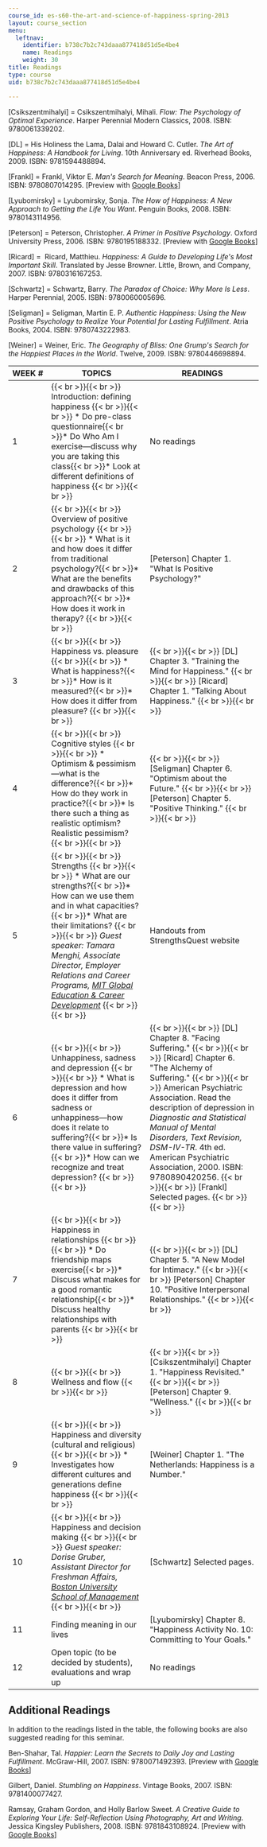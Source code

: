 ```yaml
---
course_id: es-s60-the-art-and-science-of-happiness-spring-2013
layout: course_section
menu:
  leftnav:
    identifier: b738c7b2c743daaa877418d51d5e4be4
    name: Readings
    weight: 30
title: Readings
type: course
uid: b738c7b2c743daaa877418d51d5e4be4

---
```


\[Csikszentmihalyi\] = Csikszentmihalyi, Mihali. _Flow: The Psychology of Optimal Experience_. Harper Perennial Modern Classics, 2008. ISBN: 9780061339202.

\[DL\] = His Holiness the Lama, Dalai and Howard C. Cutler. _The Art of Happiness: A Handbook for Living_. 10th Anniversary ed. Riverhead Books, 2009. ISBN: 9781594488894.

\[Frankl\] = Frankl, Viktor E. _Man's Search for Meaning_. Beacon Press, 2006. ISBN: 9780807014295. \[Preview with [Google Books](http://books.google.com/books?id=F-Q_xGjWBi8C&printsec=frontcover)\]

\[Lyubomirsky\] = Lyubomirsky, Sonja. _The How of Happiness: A New Approach to Getting the Life You Want_. Penguin Books, 2008. ISBN: 9780143114956.

\[Peterson\] = Peterson, Christopher. _A Primer in Positive Psychology_. Oxford University Press, 2006. ISBN: 9780195188332. \[Preview with [Google Books](http://books.google.com/books?id=FGpIA9RmCngC&printsec=frontcover)\]

\[Ricard\] =  Ricard, Matthieu. _Happiness: A Guide to Developing Life's Most Important Skill_. Translated by Jesse Browner. Little, Brown, and Company, 2007. ISBN: 9780316167253.

\[Schwartz\] = Schwartz, Barry. _The Paradox of Choice: Why More Is Less_. Harper Perennial, 2005. ISBN: 9780060005696.

\[Seligman\] = Seligman, Martin E. P. _Authentic Happiness: Using the New Positive Psychology to Realize Your Potential for Lasting Fulfillment_. Atria Books, 2004. ISBN: 9780743222983.

\[Weiner\] = Weiner, Eric. _The Geography of Bliss: One Grump's Search for the Happiest Places in the World_. Twelve, 2009. ISBN: 9780446698894.

| WEEK # | TOPICS | READINGS |
| --- | --- | --- |
| 1 |  {{< br >}}{{< br >}} Introduction: defining happiness {{< br >}}{{< br >}} *   Do pre-class questionnaire{{< br >}}*   Do Who Am I exercise—discuss why you are taking this class{{< br >}}*   Look at different definitions of happiness {{< br >}}{{< br >}}  | No readings |
| 2 |  {{< br >}}{{< br >}} Overview of positive psychology {{< br >}}{{< br >}} *   What is it and how does it differ from traditional psychology?{{< br >}}*   What are the benefits and drawbacks of this approach?{{< br >}}*   How does it work in therapy? {{< br >}}{{< br >}}  | \[Peterson\] Chapter 1. "What Is Positive Psychology?" |
| 3 |  {{< br >}}{{< br >}} Happiness vs. pleasure {{< br >}}{{< br >}} *   What is happiness?{{< br >}}*   How is it measured?{{< br >}}*   How does it differ from pleasure? {{< br >}}{{< br >}}  |  {{< br >}}{{< br >}} \[DL\] Chapter 3. "Training the Mind for Happiness." {{< br >}}{{< br >}} \[Ricard\] Chapter 1. "Talking About Happiness." {{< br >}}{{< br >}}  |
| 4 |  {{< br >}}{{< br >}} Cognitive styles {{< br >}}{{< br >}} *   Optimism & pessimism—what is the difference?{{< br >}}*   How do they work in practice?{{< br >}}*   Is there such a thing as realistic optimism? Realistic pessimism? {{< br >}}{{< br >}}  |  {{< br >}}{{< br >}} \[Seligman\] Chapter 6. "Optimism about the Future." {{< br >}}{{< br >}} \[Peterson\] Chapter 5. "Positive Thinking." {{< br >}}{{< br >}}  |
| 5 |  {{< br >}}{{< br >}} Strengths {{< br >}}{{< br >}} *   What are our strengths?{{< br >}}*   How can we use them and in what capacities?{{< br >}}*   What are their limitations? {{< br >}}{{< br >}} _Guest speaker: Tamara Menghi, Associate Director, Employer Relations and Career Programs, [MIT Global Education & Career Development](http://gecd.mit.edu/)_ {{< br >}}{{< br >}}  | Handouts from StrengthsQuest website |
| 6 |  {{< br >}}{{< br >}} Unhappiness, sadness and depression {{< br >}}{{< br >}} *   What is depression and how does it differ from sadness or unhappiness—how does it relate to suffering?{{< br >}}*   Is there value in suffering?{{< br >}}*   How can we recognize and treat depression? {{< br >}}{{< br >}}  |  {{< br >}}{{< br >}} \[DL\] Chapter 8. "Facing Suffering." {{< br >}}{{< br >}} \[Ricard\] Chapter 6. "The Alchemy of Suffering." {{< br >}}{{< br >}} American Psychiatric Association. Read the description of depression in _Diagnostic and Statistical Manual of Mental Disorders, Text Revision, DSM-IV-TR_. 4th ed. American Psychiatric Association, 2000. ISBN: 9780890420256. {{< br >}}{{< br >}} \[Frankl\] Selected pages. {{< br >}}{{< br >}}  |
| 7 |  {{< br >}}{{< br >}} Happiness in relationships {{< br >}}{{< br >}} *   Do friendship maps exercise{{< br >}}*   Discuss what makes for a good romantic relationship{{< br >}}*   Discuss healthy relationships with parents {{< br >}}{{< br >}}  |  {{< br >}}{{< br >}} \[DL\] Chapter 5. "A New Model for Intimacy." {{< br >}}{{< br >}} \[Peterson\] Chapter 10. "Positive Interpersonal Relationships." {{< br >}}{{< br >}}  |
| 8 |  {{< br >}}{{< br >}} Wellness and flow {{< br >}}{{< br >}}  |  {{< br >}}{{< br >}} \[Csikszentmihalyi\] Chapter 1. "Happiness Revisited." {{< br >}}{{< br >}} \[Peterson\] Chapter 9. "Wellness." {{< br >}}{{< br >}}  |
| 9 |  {{< br >}}{{< br >}} Happiness and diversity (cultural and religious) {{< br >}}{{< br >}} *   Investigates how different cultures and generations define happiness {{< br >}}{{< br >}}  | \[Weiner\] Chapter 1. "The Netherlands: Happiness is a Number." |
| 10 |  {{< br >}}{{< br >}} Happiness and decision making {{< br >}}{{< br >}} _Guest speaker: Dorise Gruber, Assistant Director for Freshman Affairs,_ [_Boston University School of Management_](http://management.bu.edu/) {{< br >}}{{< br >}}  | \[Schwartz\] Selected pages. |
| 11 | Finding meaning in our lives | \[Lyubomirsky\] Chapter 8. "Happiness Activity No. 10: Committing to Your Goals." |
| 12 | Open topic (to be decided by students), evaluations and wrap up | No readings 

Additional Readings
-------------------

In addition to the readings listed in the table, the following books are also suggested reading for this seminar.

Ben-Shahar, Tal. _Happier: Learn the Secrets to Daily Joy and Lasting Fulfillment_. McGraw-Hill, 2007. ISBN: 9780071492393. \[Preview with [Google Books](http://books.google.com/books?id=m-dZZVPbwD4C&printsec=frontcover)\]

Gilbert, Daniel. _Stumbling on Happiness_. Vintage Books, 2007. ISBN: 9781400077427.

Ramsay, Graham Gordon, and Holly Barlow Sweet. _A Creative Guide to Exploring Your Life: Self-Reflection Using Photography, Art and Writing_. Jessica Kingsley Publishers, 2008. ISBN: 9781843108924. \[Preview with [Google Books](http://books.google.com/books?id=asR7-q1SKw8C&printsec=frontcover)\]